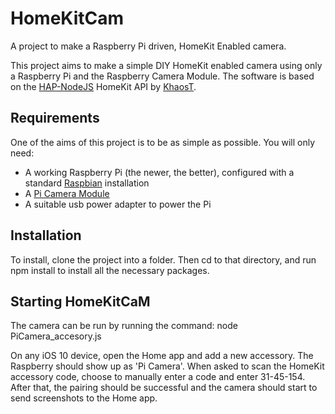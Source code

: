 # HomeKitCam
A project to make a Raspberry Pi driven, HomeKit Enabled camera.

This project aims to make a simple DIY HomeKit enabled camera using only a Raspberry Pi and the Raspberry Camera Module. The software is based on the [HAP-NodeJS](https://github.com/KhaosT/HAP-NodeJS) HomeKit API by [KhaosT](https://github.com/KhaosT).

## Requirements
One of the aims of this project is to be as simple as possible. You will only need:

- A working Raspberry Pi (the newer, the better), configured with a standard [Raspbian](https://www.raspberrypi.org/downloads/raspbian/) installation
- A [Pi Camera Module](https://www.raspberrypi.org/products/camera-module-v2/)
- A suitable usb power adapter to power the Pi

## Installation
To install, clone the project into a folder. Then cd to that directory, and run npm install to install all the necessary packages.

## Starting HomeKitCaM
The camera can be run by running the command: node PiCamera_accesory.js 

On any iOS 10 device, open the Home app and add a new accessory. The Raspberry should show up as 'Pi Camera'. When asked to scan the HomeKit accessory code, choose to manually enter a code and enter 31-45-154. After that, the pairing should be successful and the camera should start to send screenshots to the Home app.
